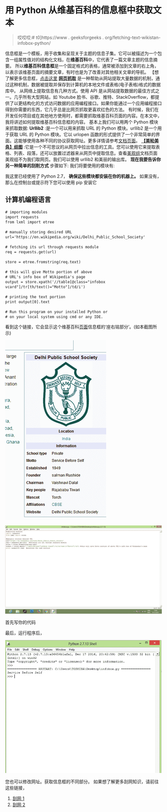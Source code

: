 # 用 Python 从维基百科的信息框中获取文本

> 哎哎哎:# t0]https://www . geeksforgeeks . org/fetching-text-wikistan-infobox-python/

信息框是一个模板，用于收集和呈现关于主题的信息子集。它可以被描述为一个包含一组属性值对的结构化文档，在**维基百科**中，它代表了一篇文章主题的信息摘要。
所以**维基百科信息框**是一个固定格式的表格，通常被添加到文章的右上角，以表示该维基页面的摘要文章，有时也是为了改善对其他相关文章的导航。
【想了解更多信息框，[点击这里](https://en.wikipedia.org/wiki/Help:Infobox)
[**网页抓取**](https://www.geeksforgeeks.org/implementing-web-scraping-python-beautiful-soup/) 是一种帮助从网站提取大量数据的机制，通过这种机制，数据被提取并保存到计算机的本地文件或表格(电子表格)格式的数据库中。
从网络上提取信息有几种方式。使用 API 是从网站提取数据的最佳方式之一。几乎所有大型网站，如 Youtube 脸书、谷歌、推特、StackOverflow，都提供了以更结构化的方式访问数据的应用编程接口。如果你能通过一个应用编程接口得到你需要的东西，它几乎总是比网页抓取更喜欢红色的方法。
有时候，我们在开发任何项目或在其他地方使用时，都需要抓取维基百科页面的内容。在本文中，我将讲述如何提取维基百科信息框的内容。
基本上我们可以用两个 Python 模块来抓取数据:
**Urllib2** :是一个可以用来抓取 URL 的 Python 模块。urllib2 是一个用于获取 URL 的 Python 模块。它以 urlopen 函数的形式提供了一个非常简单的界面。这能够使用各种不同的协议获取网址。更多详情请参考[文档页面](https://docs.python.org/2/library/urllib2.html)。
[**【美轮美奂】组图**](https://www.geeksforgeeks.org/implementing-web-scraping-python-beautiful-soup/) :它是一个不可思议的从网页中拉出信息的工具。您可以使用它来提取表格、列表、段落，还可以放置过滤器来从网页中提取信息。查看[美观组](https://www.crummy.com/software/BeautifulSoup/bs4/doc/)文档页面
美观组不为我们取网页。我们可以使用 urllib2 和美丽的输出库。
**现在我要告诉你另一种简单的刮削方式**
步骤如下:
我们将要使用的模块有:

我这里已经使用了 Python 2.7，
**确保这些模块都安装在你的机器上。**
如果没有，那么在控制台或提示符下您可以使用 pip
安装它

## 计算机编程语言

```
# importing modules
import requests
from lxml import etree

# manually storing desired URL
url='https://en.wikipedia.org/wiki/Delhi_Public_School_Society'

# fetching its url through requests module  
req = requests.get(url) 

store = etree.fromstring(req.text)

# this will give Motto portion of above 
# URL's info box of Wikipedia's page
output = store.xpath('//table[@class="infobox vcard"]/tr[th/text()="Motto"]/td/i') 

# printing the text portion
print output[0].text  

# Run this program on your installed Python or 
# on your local system using cmd or any IDE.
```

看到这个链接，它会显示这个维基百科[页面](https://en.wikipedia.org/wiki/Delhi_Public_School_Society)信息框的‘座右铭部分’。(如本截图所示)

![](img/aa08fd08a193258347a7d1d728c6271e.png)

![Your browser is not supported.](img/e3e2affce33a5c8780b54af62b0cad95.png)

首先写你的代码

最后，运行程序后，

![](img/8f9371d242b3bd840abc27ad8db37240.png)

您也可以修改网址。获取信息框的不同部分。
如果想了解更多刮网知识，请前往这些链接，
1) [刮网 1](http://docs.python-guide.org/en/latest/scenarios/scrape/)
2) [刮网 2](https://www.safaribooksonline.com/library/view/web-scraping-with/9781491910283/ch01.html)